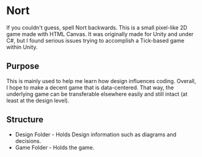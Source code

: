 # Nort
If you couldn't guess, spell Nort backwards. This is a small pixel-like 2D game made with HTML Canvas. It was originally made for Unity and under C#, but I found serious issues trying to accomplish a Tick-based game within Unity.

## Purpose
This is mainly used to help me learn how design influences coding. Overall, I hope to make a decent game that is data-centered. That way, the underlying game can be transferable elsewhere easily and still intact (at least at the design level).

## Structure
- Design Folder - Holds Design information such as diagrams and decisions.
- Game Folder - Holds the game.